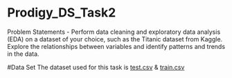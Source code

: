 # Prodigy_DS_Task2
Problem Statements - Perform data cleaning and exploratory data analysis (EDA) on a dataset of your choice, such as the Titanic dataset from Kaggle. Explore the relationships between variables and identify patterns and trends in the data.

#Data Set
The dataset used for this task is [test.csv](https://github.com/justinmadhri/Prodigy_DS_Task2/blob/4c32651901943ccaa8388f0c47c6220f51a87998/test.csv) & [train.csv](https://github.com/justinmadhri/Prodigy_DS_Task2/blob/4c32651901943ccaa8388f0c47c6220f51a87998/train.csv)
